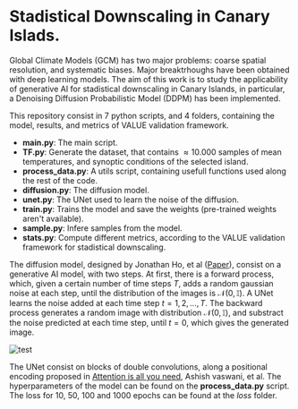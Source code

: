 # Stadistical Downscaling in Canary Islads.
Global Climate Models (GCM) has two major problems: coarse spatial resolution, and systematic biases. Major breaktrhoughs have been obtained with deep learning models. The aim of this work is to study the applicability of generative AI for stadistical downscaling in Canary Islands, in particular, a Denoising Diffusion Probabilistic Model (DDPM) has been implemented. 

This repository consist in 7 python scripts, and 4 folders, containing the model, results, and metrics of VALUE validation framework.
  * **main.py**: The main script. 
  * **TF.py**: Generate the  dataset, that contains $\approx 10.000$ samples of mean temperatures, and synoptic conditions of the selected island.
  * **process_data.py**: A utils script, containing usefull functions used along the rest of the code.
  * **diffusion.py**: The diffusion model.
  * **unet.py**: The UNet used to learn the noise of the diffusion.
  * **train.py**: Trains the model and save the weights (pre-trained weights aren't available).
  * **sample.py**: Infere samples from the model.
  * **stats.py**: Compute different metrics, according to the VALUE validation framework for stadistical downscaling.

The diffusion model, designed by Jonathan Ho, et al ([Paper](https://arxiv.org/abs/2006.11239)), consist on a generative AI model, with two steps. At first, there is a forward process, which, given a certain number of time steps $T$, adds a random gaussian noise at each step, until the distribution of the images is $\mathcal{N}(0, \mathbb{I})$. A UNet learns the noise added at each time step $t = 1, 2, ..., T$. The backward process generates a random image with distribution $\mathcal{N}(0, \mathbb{I})$, and substract the noise predicted at each time step, until $t = 0$, which gives the generated image.

![test](https://github.com/samuelmzc/SD_Tenerife/blob/main/metrics/sample.gif)

The UNet consist on blocks of double convolutions, along a positional encoding proposed in [Attention is all you need](https://arxiv.org/abs/1706.03762), Ashish vaswani, et al. The hyperparameters of the model can be found on the **process_data.py** script. The loss for 10, 50, 100 and 1000 epochs can be found at the *loss* folder.
